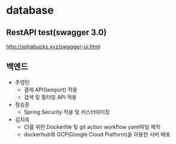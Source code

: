 # database

## RestAPI test(swagger 3.0)
http://sphabucks.xyz/swagger-ui.html


## 백엔드
* 주영민
  * 결제 API(Iamport) 적용
  * 검색 및 필터링 API 적용
* 정승훈
  * Spring Security 적용 및 커스터마이징
* 김지욱
  * CI를 위한 Dockerfile 및 git action workflow yaml파일 제작
  * dockerhub와 GCP(Google Cloud Platform)을 이용한 서버 배포
